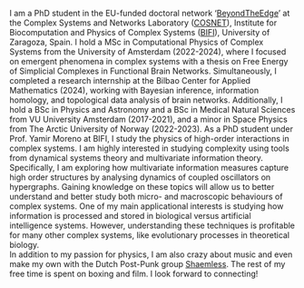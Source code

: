 I am a PhD student in the EU-funded doctoral network ‘[BeyondTheEdge](https://www.beyondtheedge.network/)’ at the Complex Systems and Networks Laboratory ([COSNET](https://cosnet.bifi.es/)), Institute for Biocomputation and Physics of Complex Systems ([BIFI](https://bifi.es/team/rommens-cyril-jean-charles/)), University of Zaragoza, Spain. 
I hold a MSc in Computational Physics of Complex Systems from the University of Amsterdam (2022-2024), where I focused on emergent phenomena in complex systems with a thesis on Free Energy of Simplicial Complexes in Functional Brain Networks. Simultaneously, I completed a research internship at the Bilbao Center for Applied Mathematics (2024), working with Bayesian inference, information homology, and topological data analysis of brain networks. 
Additionally, I hold a BSc in Physics and Astronomy and a BSc in Medical Natural Sciences from VU University Amsterdam (2017-2021), and a minor in Space Physics from The Arctic University of Norway (2022-2023). As a PhD student under Prof. Yamir Moreno at BIFI, I study the physics of high-order interactions in complex systems. 
I am highly interested in studying complexity using tools from dynamical systems theory and multivariate information theory. Specifically, I am exploring how multivariate information measures capture high order structures by analysing dynamics of coupled oscillators on hypergraphs. Gaining knowledge on these topics will allow us to better understand and better study both micro- and macroscopic behaviours of complex systems. One of my main applicational interests is studying how information is processed and stored in biological versus artificial intelligence systems. However, understanding these techniques is profitable for many other complex systems, like evolutionary processes in theoretical biology.  
In addition to my passion for physics, I am also crazy about music and even make my own with the Dutch Post-Punk group [Shaemless](https://shaemless.nl). The rest of my free time is spent on boxing and film. I look forward to connecting!
